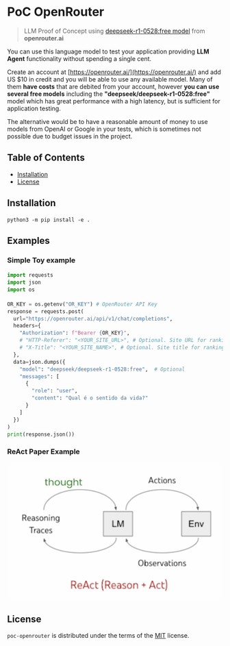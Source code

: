 # PoC OpenRouter

> LLM Proof of Concept using [deepseek-r1-0528:free model](https://openrouter.ai/deepseek/deepseek-r1-0528:free) from **openrouter.ai**

You can use this language model to test your application providing **LLM Agent** functionality without spending a single cent.

Create an account at [https://openrouter.ai/](https://openrouter.ai/) and add US $10 in credit and you will be able to use any available model. Many of them **have costs** that are debited from your account, however **you can use several free models** including the **"deepseek/deepseek-r1-0528:free"** model which has great performance with a high latency, but is sufficient for application testing.

The alternative would be to have a reasonable amount of money to use models from OpenAI or Google in your tests, which is sometimes not possible due to budget issues in the project.

## Table of Contents

- [Installation](#installation)
- [License](#license)

## Installation

```console
python3 -m pip install -e .
```

## Examples

### Simple Toy example

```python
import requests
import json
import os

OR_KEY = os.getenv("OR_KEY") # OpenRouter API Key
response = requests.post(
  url="https://openrouter.ai/api/v1/chat/completions",
  headers={
    "Authorization": f"Bearer {OR_KEY}",
    # "HTTP-Referer": "<YOUR_SITE_URL>", # Optional. Site URL for rankings on openrouter.ai.
    # "X-Title": "<YOUR_SITE_NAME>", # Optional. Site title for rankings on openrouter.ai.
  },
  data=json.dumps({
    "model": "deepseek/deepseek-r1-0528:free",  # Optional
    "messages": [
      {
        "role": "user",
        "content": "Qual é o sentido da vida?"
      }
    ]
  })
)
print(response.json())
```

### ReAct Paper Example

![docs/ReAct-01.png](docs/ReAct-01.png)

## License

`poc-openrouter` is distributed under the terms of the [MIT](https://spdx.org/licenses/MIT.html) license.
